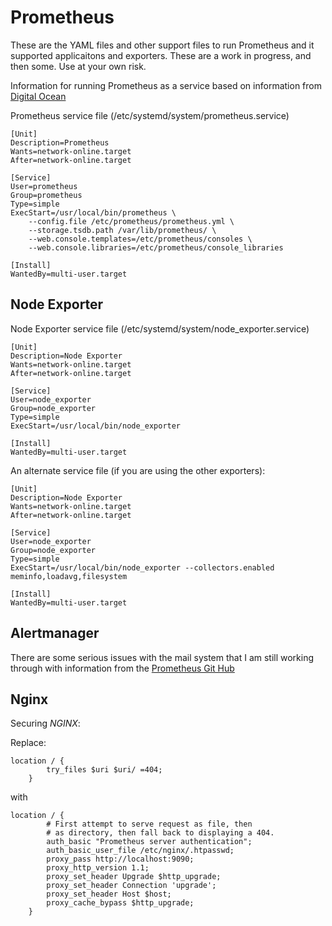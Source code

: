 # Prometheus

These are the YAML files and other support files to run Prometheus and it supported applicaitons and exporters. These are a work in progress, and then some. Use at your own risk. 

Information for running Prometheus as a service based on information from [Digital Ocean](https://www.digitalocean.com/community/tutorials/how-to-install-prometheus-on-ubuntu-16-04)

Prometheus service file (/etc/systemd/system/prometheus.service)

```
[Unit]
Description=Prometheus
Wants=network-online.target
After=network-online.target

[Service]
User=prometheus
Group=prometheus
Type=simple
ExecStart=/usr/local/bin/prometheus \
    --config.file /etc/prometheus/prometheus.yml \
    --storage.tsdb.path /var/lib/prometheus/ \
    --web.console.templates=/etc/prometheus/consoles \
    --web.console.libraries=/etc/prometheus/console_libraries

[Install]
WantedBy=multi-user.target
```

## Node Exporter

Node Exporter service file (/etc/systemd/system/node_exporter.service)

```
[Unit]
Description=Node Exporter
Wants=network-online.target
After=network-online.target

[Service]
User=node_exporter
Group=node_exporter
Type=simple
ExecStart=/usr/local/bin/node_exporter

[Install]
WantedBy=multi-user.target
```

An alternate service file (if you are using the other exporters):

```
[Unit]
Description=Node Exporter
Wants=network-online.target
After=network-online.target

[Service]
User=node_exporter
Group=node_exporter
Type=simple
ExecStart=/usr/local/bin/node_exporter --collectors.enabled meminfo,loadavg,filesystem

[Install]
WantedBy=multi-user.target
```



## Alertmanager

There are some serious issues with the mail system that I am still working through with information from the [Prometheus Git Hub](https://github.com/prometheus/alertmanager/issues/384)

## Nginx

Securing _NGINX_:

Replace:

```
location / {
        try_files $uri $uri/ =404;
    }
```

with

```
location / {
		# First attempt to serve request as file, then
		# as directory, then fall back to displaying a 404.
		auth_basic "Prometheus server authentication";
        auth_basic_user_file /etc/nginx/.htpasswd;
        proxy_pass http://localhost:9090;
        proxy_http_version 1.1;
        proxy_set_header Upgrade $http_upgrade;
        proxy_set_header Connection 'upgrade';
        proxy_set_header Host $host;
        proxy_cache_bypass $http_upgrade;
	}
```
